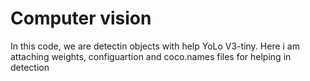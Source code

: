 # Computer vision
In this code, we are detectin objects with help YoLo V3-tiny.
Here i am attaching weights, configuartion and coco.names files for helping in detection
